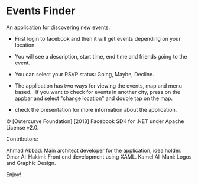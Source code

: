 Events Finder
=============

An application for discovering new events. 

- First login to facebook and then it will get events depending on your location.
- You will see a description, start time, end time and friends going to the event. 
- You can select your RSVP status: Going, Maybe, Decline. 
- The application has two ways for viewing the events, map and menu based. 
-If you want to check for events in another city, press on the appbar and select "change location" and 
double tap on the map.

- check the presentation for more information about the application. 

© [Outercurve Foundation] [2013] Facebook SDK for .NET under Apache License v2.0.

Contributors: 

Ahmad Abbad: Main architect developer for the application, idea holder. 
Omar Al-Hakimi: Front end development using XAML. 
Kamel Al-Mani: Logos and Graphic Design. 

Enjoy!

